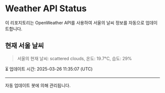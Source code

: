
# Weather API Status

이 리포지토리는 OpenWeather API를 사용하여 서울의 날씨 정보를 자동으로 업데이트합니다.

## 현재 서울 날씨
> 서울의 현재 날씨: scattered clouds, 온도: 19.7°C, 습도: 29%

⏳ 업데이트 시간: 2025-03-26 11:35:07 (UTC)

---
자동 업데이트 봇에 의해 관리됩니다.
